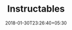 ---
title: Instructables
date: 2018-01-30T23:26:40+05:30
lastmod: 2018-01-31T00:26:40+05:30
cover: "/images/instruct.png"
draft: false
weight: 2
link: "https://www.instructables.com/member/UtkarshVerma/"
description: "My Instructables profile."
---